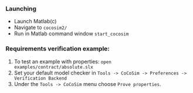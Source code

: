 ### Launching
+ Launch Matlab(c)
+ Navigate to `cocosim2/`
+ Run in Matlab command window ```start_cocosim```

### Requirements verification example:

1. To test an example with properties: `open examples/contract/absolute.slx`
2. Set your default model checker in `Tools -> CoCoSim -> Preferences -> Verification Backend `
3. Under the `Tools -> CoCoSim` menu choose `Prove properties`.


